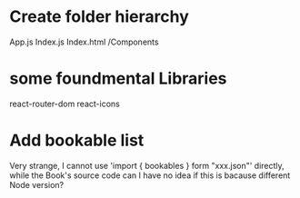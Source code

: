 # Create folder hierarchy

App.js
Index.js
Index.html
/Components

# some foundmental Libraries

react-router-dom
react-icons

# Add bookable list

Very strange, I cannot use 'import { bookables } form "xxx.json"' directly, while the Book's source code can
I have no idea if this is bacause different Node version?
